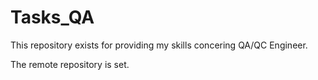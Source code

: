 # Tasks_QA
This repository exists for providing my skills concering QA/QC Engineer.

The remote repository is set. 

